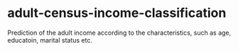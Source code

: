 # adult-census-income-classification
Prediction of the adult income according to the characteristics, such as age, educatoin, marital status etc.
